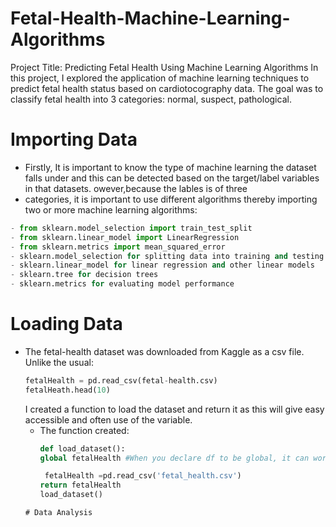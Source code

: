 # Fetal-Health-Machine-Learning-Algorithms
Project Title: Predicting Fetal Health Using Machine Learning Algorithms In this project, I explored the application of machine learning techniques to predict fetal health status based on cardiotocography data. The goal was to classify fetal health into 3 categories: normal, suspect, pathological.

# Importing Data
- Firstly, It is important to know the type of machine learning the dataset falls under and this can be detected based on the target/label variables in that datasets. owever,because the lables is of three
- categories, it is important to use different algorithms thereby importing two or more machine learning algorithms:
```python
- from sklearn.model_selection import train_test_split
- from sklearn.linear_model import LinearRegression
- from sklearn.metrics import mean_squared_error
- sklearn.model_selection for splitting data into training and testing sets
- sklearn.linear_model for linear regression and other linear models
- sklearn.tree for decision trees
- sklearn.metrics for evaluating model performance
```

# Loading Data
- The fetal-health dataset was downloaded from Kaggle as a csv file. Unlike the usual: 
  ```python
  fetalHealth = pd.read_csv(fetal-health.csv)
  fetalHeath.head(10)
  ```
  I created a function to load the dataset and return it as this will give easy accessible and often use of the variable.
  - The function created:
      ```python
      def load_dataset():
      global fetalHealth #When you declare df to be global, it can work outside function
  
       fetalHealth =pd.read_csv('fetal_health.csv')
      return fetalHealth
    load_dataset()
  ```
  # Data Analysis


